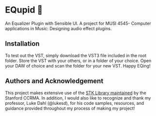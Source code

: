 # EQupid 💖

An Equalizer Plugin with Sensible UI.
A project for MUSI 4545- Computer applications in Music: Designing audio effect plugins. 

## Installation

To test out the VST, simply download the VST3 file included in the root folder. 
Store the VST with your others, or in a folder of your choice.
Open your DAW of choice and scan the folder for your new VST.
Happy EQing!

## Authors and Acknowledgement

This project makes extensive use of the [STK Library maintained](https://github.com/thestk/stk) by the Stanford CCRMA.
In addition, I would also like to recognize and thank my professor, Luke Dahl (@lukesd), for his code samples, resources, and guidance provided throughout my process of making my project!
